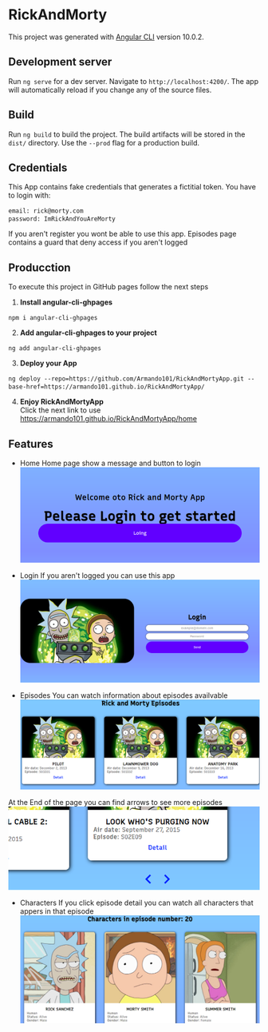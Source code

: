 # RickAndMorty

This project was generated with [Angular CLI](https://github.com/angular/angular-cli) version 10.0.2.

## Development server

Run `ng serve` for a dev server. Navigate to `http://localhost:4200/`. The app will automatically reload if you change any of the source files.

## Build

Run `ng build` to build the project. The build artifacts will be stored in the `dist/` directory. Use the `--prod` flag for a production build.

## Credentials
This App contains fake credentials that generates a fictitial token.
You have to login with:
```
email: rick@morty.com
password: ImRickAndYouAreMorty
```
If you aren't register you wont be able to use this app.
Episodes page contains a guard that deny access if you aren't logged

## Producction
To execute this project in GitHub pages follow the next steps

1. __Install angular-cli-ghpages__
```
npm i angular-cli-ghpages
```

2. __Add angular-cli-ghpages to your project__
```
ng add angular-cli-ghpages
```
3. __Deploy your App__
```
ng deploy --repo=https://github.com/Armando101/RickAndMortyApp.git --base-href=https://armando101.github.io/RickAndMortyApp/
```

4. __Enjoy RickAndMortyApp__  
Click the next link to use  
https://armando101.github.io/RickAndMortyApp/home

## Features
- Home
Home page show a message and button to login
![Home](https://raw.githubusercontent.com/Armando101/RickAndMortyApp/master/src/assets/ss/home.png)

- Login
If you aren't logged you can use this app
![Login](https://raw.githubusercontent.com/Armando101/RickAndMortyApp/master/src/assets/ss/login.png)

- Episodes
You can watch information about episodes availvable
![Episodes](https://raw.githubusercontent.com/Armando101/RickAndMortyApp/master/src/assets/ss/episodes.png)

At the End of the page you can find arrows to see more episodes
![EpisodesNav](https://raw.githubusercontent.com/Armando101/RickAndMortyApp/master/src/assets/ss/BottomNav.png)

- Characters
If you click episode detail you can watch all characters that appers in that episode
![Characters](https://raw.githubusercontent.com/Armando101/RickAndMortyApp/master/src/assets/ss/characters.png)
